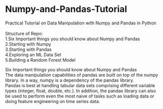 # Numpy-and-Pandas-Tutorial
Practical Tutorial on Data Manipulation with Numpy and Pandas in Python</br>
</br>
Structure of Repo:</br>
1.Six Important things you should know about Numpy and Pandas</br>
2.Starting with Numpy</br>
3.Starting with Pandas</br>
4.Exploring an ML Data Set</br>
5.Building a Random Forest Model</br>

Six Important things you should know about Numpy and Pandas</br>
The data manipulation capabilities of pandas are built on top of the numpy library. In a way, numpy is a dependency of the pandas library.</br>
Pandas is best at handling tabular data sets comprising different variable types (integer, float, double, etc.). In addition, the pandas library can also be used to perform even the most naive of tasks such as loading data or doing feature engineering on time series data.</br>

